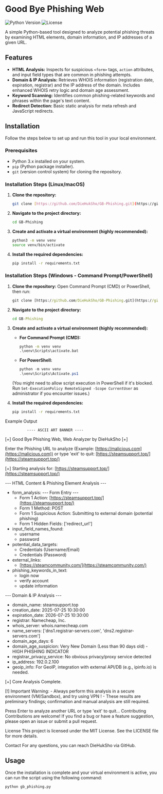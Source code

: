 # Good Bye Phishing Web 

![Python Version](https://img.shields.io/badge/Python-3.x-blue.svg)
![License](https://img.shields.io/badge/License-MIT-green.svg)

A simple Python-based tool designed to analyze potential phishing threats by examining HTML elements, domain information, and IP addresses of a given URL.

## Features

-   **HTML Analysis:** Inspects for suspicious `<form>` tags, `action` attributes, and input field types that are common in phishing attempts.
-   **Domain & IP Analysis:** Retrieves WHOIS information (registration date, expiration, registrar) and the IP address of the domain. Includes enhanced WHOIS retry logic and domain age assessment.
-   **Keyword Scanning:** Identifies common phishing-related keywords and phrases within the page's text content.
-   **Redirect Detection:** Basic static analysis for meta refresh and JavaScript redirects.

## Installation

Follow the steps below to set up and run this tool in your local environment.

### Prerequisites

-   Python 3.x installed on your system.
-   `pip` (Python package installer).
-   `git` (version control system) for cloning the repository.

### Installation Steps (Linux/macOS)

1.  **Clone the repository:**
    ```bash
    git clone [https://github.com/DieHukSho/GB-Phishing.git](https://github.com/DieHukSho/GB-Phishing.git)
    ```

2.  **Navigate to the project directory:**
    ```bash
    cd GB-Phishing
    ```

3.  **Create and activate a virtual environment (highly recommended):**
    ```bash
    python3 -m venv venv
    source venv/bin/activate
    ```

4.  **Install the required dependencies:**
    ```bash
    pip install -r requirements.txt
    ```

### Installation Steps (Windows - Command Prompt/PowerShell)

1.  **Clone the repository:**
    Open Command Prompt (CMD) or PowerShell, then run:
    ```cmd
    git clone [https://github.com/DieHukSho/GB-Phishing.git](https://github.com/DieHukSho/GB-Phishing.git)
    ```

2.  **Navigate to the project directory:**
    ```cmd
    cd GB-Phishing
    ```

3.  **Create and activate a virtual environment (highly recommended):**
    * **For Command Prompt (CMD):**
        ```cmd
        python -m venv venv
        .\venv\Scripts\activate.bat
        ```
    * **For PowerShell:**
        ```powershell
        python -m venv venv
        .\venv\Scripts\Activate.ps1
        ```
    (You might need to allow script execution in PowerShell if it's blocked. Run `Set-ExecutionPolicy RemoteSigned -Scope CurrentUser` as administrator if you encounter issues.)

4.  **Install the required dependencies:**
    ```cmd
    pip install -r requirements.txt
    ```
Example Output

              ---- ASCII ART BANNER ----

   [+] Good Bye Phishing Web, Web Analyzer by DieHukSho [+]

Enter the Phishing URL to analyze (Example: [https://malicious.com](https://malicious.com)) or type 'exit' to quit: [https://steamsupport.top/](https://steamsupport.top/)

[+] Starting analysis for: [https://steamsupport.top/](https://steamsupport.top/)

--- HTML Content & Phishing Element Analysis ---
  - form_analysis:
    --- Form Entry ---
      - Form 1 Action: [https://steamsupport.top/](https://steamsupport.top/)
      - Form 1 Method: POST
      - Form 1 Suspicious Action: Submitting to external domain (potential phishing)
      - Form 1 Hidden Fields: ['redirect_url']
  - input_field_names_found:
    - username
    - password
  - potential_data_targets:
    - Credentials (Username/Email)
    - Credentials (Password)
  - external_links:
    - [https://steamcommunity.com/](https://steamcommunity.com/)
  - phishing_keywords_in_text:
    - login now
    - verify account
    - update information

--- Domain & IP Analysis ---
  - domain_name: steamsupport.top
  - creation_date: 2025-07-25 10:30:00
  - expiration_date: 2026-07-25 10:30:00
  - registrar: Namecheap, Inc.
  - whois_server: whois.namecheap.com
  - name_servers: ['dns1.registrar-servers.com', 'dns2.registrar-servers.com']
  - domain_age_days: 6
  - domain_age_suspicion: Very New Domain (Less than 90 days old) - HIGH PHISHING INDICATOR
  - registrar_privacy_service: No obvious privacy/proxy service detected
  - ip_address: 192.0.2.100
  - geoip_info: For GeoIP, integration with external API/DB (e.g., ipinfo.io) is needed.

[+] Core Analysis Complete.

[!] Important Warning:
    - Always perform this analysis in a secure environment (VM/Sandbox), and try using VPN !
    - These results are preliminary findings; confirmation and manual analysis are still required.

Press Enter to analyze another URL or type 'exit' to quit...
Contributing
Contributions are welcome! If you find a bug or have a feature suggestion, please open an issue or submit a pull request.

License
This project is licensed under the MIT License. See the LICENSE file for more details.

Contact
For any questions, you can reach DieHukSho via GitHub.
## Usage

Once the installation is complete and your virtual environment is active, you can run the script using the following command:

```bash
python gb_phishing.py
